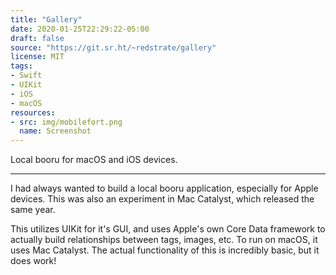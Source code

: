 ```yaml
---
title: "Gallery"
date: 2020-01-25T22:29:22-05:00
draft: false
source: "https://git.sr.ht/~redstrate/gallery"
license: MIT
tags:
- Swift
- UIKit
- iOS
- macOS
resources:
- src: img/mobilefort.png
  name: Screenshot
---
```


Local booru for macOS and iOS devices.

<!--more-->
---

I had always wanted to build a local booru application, especially for Apple devices. This was also an experiment in Mac Catalyst, which released the same year. 

This utilizes UIKit for it's GUI, and uses Apple's own Core Data framework to actually build relationships between tags, images, etc. To run on macOS, it uses Mac Catalyst. The actual functionality of this is incredibly basic, but it does work!
